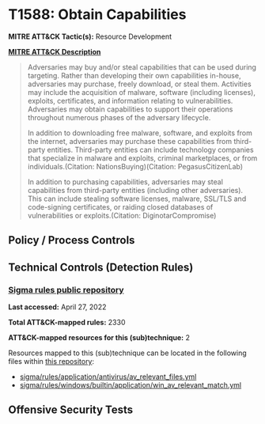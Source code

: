 # T1588: Obtain Capabilities
**MITRE ATT&CK Tactic(s):** Resource Development

**[MITRE ATT&CK Description](https://attack.mitre.org/techniques/T1588)**
<blockquote>Adversaries may buy and/or steal capabilities that can be used during targeting. Rather than developing their own capabilities in-house, adversaries may purchase, freely download, or steal them. Activities may include the acquisition of malware, software (including licenses), exploits, certificates, and information relating to vulnerabilities. Adversaries may obtain capabilities to support their operations throughout numerous phases of the adversary lifecycle.

In addition to downloading free malware, software, and exploits from the internet, adversaries may purchase these capabilities from third-party entities. Third-party entities can include technology companies that specialize in malware and exploits, criminal marketplaces, or from individuals.(Citation: NationsBuying)(Citation: PegasusCitizenLab)

In addition to purchasing capabilities, adversaries may steal capabilities from third-party entities (including other adversaries). This can include stealing software licenses, malware, SSL/TLS and code-signing certificates, or raiding closed databases of vulnerabilities or exploits.(Citation: DiginotarCompromise)</blockquote>

## Policy / Process Controls
## Technical Controls (Detection Rules)
### [Sigma rules public repository](https://github.com/SigmaHQ/sigma)
**Last accessed:** April 27, 2022

**Total ATT&CK-mapped rules:** 2330

**ATT&CK-mapped resources for this (sub)technique:** 2

Resources mapped to this (sub)technique can be located in the following files within [this repository](https://github.com/SigmaHQ/sigma/tree/master/rules):

* [sigma/rules/application/antivirus/av_relevant_files.yml](https://github.com/SigmaHQ/sigma/blob/master/rules/application/antivirus/av_relevant_files.yml)
* [sigma/rules/windows/builtin/application/win_av_relevant_match.yml](https://github.com/SigmaHQ/sigma/blob/master/rules/windows/builtin/application/win_av_relevant_match.yml)


## Offensive Security Tests
